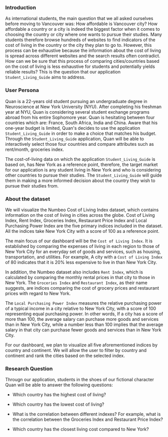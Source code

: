 ### Introduction

As international students, the main question that we all asked ourselves before moving to Vancouver was: How affordable is Vancouver city? How affordable a country or a city is indeed the biggest factor when it comes to choosing the country or city where one wants to pursue their studies. Many students therefore browse hundreds of websites to find indicators of the cost of living in the country or the city they plan to go to. However, this process can be exhaustive because the information about the cost of living is spread across different websites and the search results often contradict. How can we be sure that this process of comparing cities/countries based on the cost of living is less exhaustive for students and potentially yields reliable results? This is the question that our application `Student_Living_Guide` aims to address. 

### User Persona

Quan is a 22-years old student pursuing an undergraduate degree in Neuroscience at New York University (NYU). After completing his freshman year at NYU, Quan is considering several student exchange programs abroad from his entire Sophomore year. Quan is hesitating between four countries which are: France, South Africa, India and China. Aware that his one-year budget is limited, Quan's decides to use the application `Student_Living_Guide` in order to make a choice that matches his budget. Through the `Student_Living_Guide` application, Quan will be able to interactively select those four countries and compare attributes such as rent/month, groceries index. 

The cost-of-living data on which the application `Student_Living_Guide` is based on, has New York as a reference point, therefore, the target market for our application is any student living in New York and who is considering other countries to pursue their studies. The `Student_Living_Guide` will guide them in making a more informed decision about the country they wish to pursue their studies from. 
 

### About the dataset

We will visualize the Numbeo Cost of Living Index dataset, which contains information on the cost of living in cities across the globe. Cost of Living Index, Rent Index, Groceries Index, Restaurant Price Index and Local Purchasing Power Index are the five primary indices included in the dataset. All the indices take New York City with a score of 100 as a reference point.

The main focus of our dashboard will be the `Cost of Living Index`. It is established by comparing the expenses of living in each region to those of New York City for an everyday set of goods and services, such as housing, transportation, and utilities. For example,  A city with a `Cost of Living Index` of 80 indicates that it is 20% less expensive to live in than New York City.

In addition, the Numbeo dataset also includes `Rent Index`, which is calculated by comparing the monthly rental prices in that city to those in New York. The `Groceries Index` and `Restaurant Index`, as their name suggests, are indices comparing the cost of grocery prices and restaurant prices with regard to New York.

The `Local Purchasing Power Index` measures the relative purchasing power of a typical income in a city relative to New York City, with a score of 100 representing equal purchasing power. In other words,  If a city has a score of more than 100, the average salary can purchase more goods and services than in New York City, while a number less than 100 implies that the average salary in that city can purchase fewer goods and services than in New York City. 

For our dashboard, we plan to visualize all five aforementioned indices by country and continent. We will allow the user to filter by country and continent and rank the cities based on the selected index.

### Research Question

Througn our application, students in the shoes of our fictional character Quan will be able to answer the following questions: 

- Which country has the highest cost of living? 

- Which country has the lowest cost of living? 

- What is the correlation between different indexes? For example, what is the correlation between the Groceries Index and Restaurant Price Index? 

- Which country has the closest living cost compared to New York?
